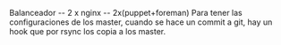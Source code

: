 Balanceador -- 2 x nginx -- 2x(puppet+foreman)
Para tener las configuraciones de los master, cuando se hace un commit a git, hay un hook que por rsync los copia a los master.
